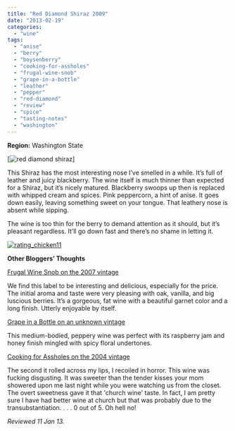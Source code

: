 ```yaml
---
title: "Red Diamond Shiraz 2009"
date: "2013-02-19"
categories: 
  - "wine"
tags: 
  - "anise"
  - "berry"
  - "boysenberry"
  - "cooking-for-assholes"
  - "frugal-wine-snob"
  - "grape-in-a-bottle"
  - "leather"
  - "pepper"
  - "red-diamond"
  - "review"
  - "spice"
  - "tasting-notes"
  - "washington"
---
```


**Region:** Washington State

[![red diamond shiraz](http://s3.amazonaws.com/thegourmez-wpmedia/2013/02/red-diamond-shiraz.jpg)]

This Shiraz has the most interesting nose I’ve smelled in a while. It’s full of leather and juicy blackberry. The wine itself is much thinner than expected for a Shiraz, but it’s nicely matured. Blackberry swoops up then is replaced with whipped cream and spices. Pink peppercorn, a hint of anise. It goes down easily, leaving something sweet on your tongue. That leathery nose is absent while sipping.

The wine is too thin for the berry to demand attention as it should, but it’s pleasant regardless. It’ll go down fast and there’s no shame in letting it.

[![rating_chicken11](http://s3.amazonaws.com/thegourmez-wpmedia/2009/02/rating_chicken11.gif)](http://www.thegourmez.com/2009/02/barten-guestier-private-selection-merlot-2006/rating_chicken11/)

**Other Bloggers’ Thoughts**

[Frugal Wine Snob on the 2007 vintage](http://www.thefrugalwinesnob.com/2011/09/02/recommended-2007-red-diamond-shiraz-also-cabernet-sauvignon-13-5-abv-suggested-retail-9-99-available-for-as-little-as-6-99-a-treasure-for-that-price/)

We find this label to be interesting and delicious, especially for the price. The initial aroma and taste were very pleasing with oak, vanilla, and big luscious berries. It’s a gorgeous, fat wine with a beautiful garnet color and a long finish. Utterly enjoyable by itself.

[Grape in a Bottle on an unknown vintage](http://www.grapeinabottle.com/2009/08/red-diamond-shiraz-shines-at-my-bar-b-que/)

This medium-bodied, peppery wine was perfect with its raspberry jam and honey finish mingled with spicy floral undertones.

[Cooking for Assholes on the 2004 vintage](http://cookingforassholes.blogspot.com/2009/05/red-diamond-winery-2004-shiraz.html)

The second it rolled across my lips, I recoiled in horror. This wine was fucking disgusting. It was sweeter than the tender kisses your mom showered upon me last night while you were watching us from the closet. The overt sweetness gave it that 'church wine' taste. In fact, I am pretty sure I have had better wine at church but that was probably due to the transubstantiation. . . . 0 out of 5. Oh hell no!

_Reviewed 11 Jan 13._
